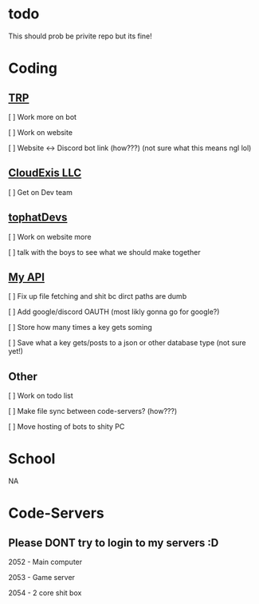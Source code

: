 # todo
This should prob be privite repo but its fine!


# Coding

## [TRP](http://torontroleplay.ga:5000/)
[ ] Work more on bot

[ ] Work on website 

[ ] Website <-> Discord bot link (how???) (not sure what this means ngl lol)

## [CloudExis LLC](https://cloudexis.us/)
[ ] Get on Dev team

## [tophatDevs](https://github.com/TophatDevs)
[ ] Work on website more

[ ] talk with the boys to see what we should make together

## [My API](http://airplanegobrr.us.to:5000)
[ ] Fix up file fetching and shit bc dirct paths are dumb

[ ] Add google/discord OAUTH (most likly gonna go for google?)

[ ] Store how many times a key gets soming

[ ] Save what a key gets/posts to a json or other database type (not sure yet!)


## Other
[ ] Work on todo list

[ ] Make file sync between code-servers? (how???)

[ ] Move hosting of bots to shity PC


# School
NA


# Code-Servers
## Please DONT try to login to my servers :D

2052 - Main computer 

2053 - Game server

2054 - 2 core shit box